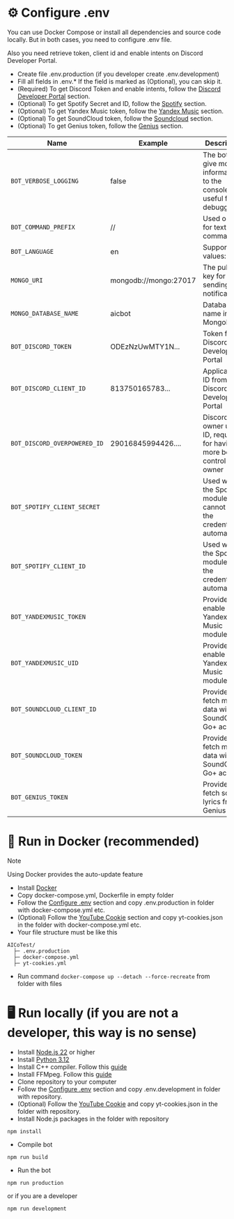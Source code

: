 # ⚙️ Configure .env

You can use Docker Compose or install all dependencies and source code locally.
But in both cases, you need to configure .env file.

Also you need retrieve token, client id and enable intents on Discord Developer Portal.

- Create file .env.production (if you developer create .env.development)
- Fill all fields in .env.* If the field is marked as (Optional), you can skip it.
- (Required) To get Discord Token and enable intents, follow the [Discord Developer Portal](https://github.com/AlexInCube/AlCoTest/wiki/API-Configure#discord-developer-portal-required) section.
- (Optional) To get Spotify Secret and ID, follow the [Spotify](https://github.com/AlexInCube/AlCoTest/wiki/API-Configure#spotify-optional) section.
- (Optional) To get Yandex Music token, follow the [Yandex Music](https://github.com/AlexInCube/AlCoTest/wiki/API-Configure#yandex-music-optional) section.
- (Optional) To get SoundCloud token, follow the [Soundcloud](https://github.com/AlexInCube/AlCoTest/wiki/API-Configure#soundcloud-optional) section.
- (Optional) To get Genius token, follow the [Genius](https://github.com/AlexInCube/AlCoTest/wiki/API-Configure#genius-optional) section.

| Name                         | Example               | Description                                                               | Required |
|------------------------------|-----------------------|---------------------------------------------------------------------------|----------|
| `BOT_VERBOSE_LOGGING`        | false                 | The bot will give more information to the console, useful for debugging   | ❌        |
| `BOT_COMMAND_PREFIX`         | //                    | Used only for text commands                                               | ✔️       |
| `BOT_LANGUAGE`               | en                    | Supported values: en ru                                                   | ❌        |
| `MONGO_URI`                  | mongodb://mongo:27017 | The public key for sending notifications                                  | ✔️       |
| `MONGO_DATABASE_NAME`        | aicbot                | Database name in MongoDB                                                  | ✔️       |
| `BOT_DISCORD_TOKEN`          | ODEzNzUwMTY1N...      | Token from Discord Developer Portal                                       | ✔️       |
| `BOT_DISCORD_CLIENT_ID`      | 813750165783...       | Application ID from Discord Developer Portal                              | ✔️       |
| `BOT_DISCORD_OVERPOWERED_ID` | 29016845994426....    | Discord bot owner user ID, required for having more bot control for owner | ✔️       |
| `BOT_SPOTIFY_CLIENT_SECRET`  |                       | Used when the Spotify module cannot get the credentials automatically     | ❌        |
| `BOT_SPOTIFY_CLIENT_ID`      |                       | Used when the Spotify module get the credentials automatically            | ❌        |
| `BOT_YANDEXMUSIC_TOKEN`      |                       | Provide to enable Yandex Music module                                     | ❌        |
| `BOT_YANDEXMUSIC_UID`        |                       | Provide to enable Yandex Music module                                     | ❌        |
| `BOT_SOUNDCLOUD_CLIENT_ID`   |                       | Provide to fetch more data with SoundCloud Go+ account                    | ❌        |
| `BOT_SOUNDCLOUD_TOKEN`       |                       | Provide to fetch more data with SoundCloud Go+ account                    | ❌        |
| `BOT_GENIUS_TOKEN`           |                       | Provide to fetch songs lyrics from Genius                                 |          |

# 🐋 Run in Docker (recommended)

> [!NOTE]
> Using Docker provides the auto-update feature

- Install [Docker](https://www.docker.com/get-started/)
- Copy docker-compose.yml, Dockerfile in empty folder
- Follow the [Configure .env](#-configure-env) section and copy .env.production in folder with docker-compose.yml etc.
- (Optional) Follow the [YouTube Cookie](https://github.com/AlexInCube/AlCoTest/wiki/API-Configure#-youtube-cookie-optional) section and copy yt-cookies.json in the folder with docker-compose.yml etc.
- Your file structure must be like this

```
AICoTest/
  ├─ .env.production
  ├─ docker-compose.yml
  ├─ yt-cookies.yml
```

- Run command `docker-compose up --detach --force-recreate` from folder with files

# 🖥️ Run locally (if you are not a developer, this way is no sense)

- Install [Node.js 22](https://nodejs.org/en/download/prebuilt-installer) or higher
- Install [Python 3.12](https://www.python.org/downloads/)
- Install C++ compiler. Follow this [guide](https://github.com/nodejs/node-gyp#on-windows)
- Install FFMpeg. Follow this [guide](https://www.wikihow.com/Install-FFmpeg-on-Windows)
- Clone repository to your computer
- Follow the [Configure .env](#-configure-env) section and copy .env.development in folder with repository.
- (Optional) Follow the [YouTube Cookie](https://github.com/AlexInCube/AlCoTest/wiki/API-Configure#-youtube-cookie-optional) and copy yt-cookies.json in the folder with repository.
- Install Node.js packages in the folder with repository

```npm
npm install
```

- Compile bot

```
npm run build
```

- Run the bot

```
npm run production
```
or if you are a developer
```
npm run development
```
